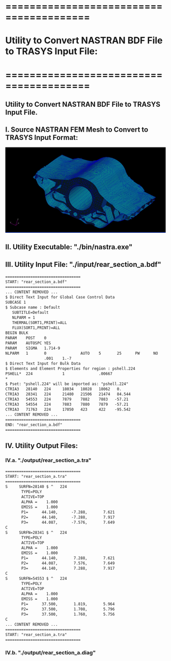 # ========================================
# Utility to Convert NASTRAN BDF File to TRASYS Input File:
# ========================================

## Utility to Convert NASTRAN BDF File to TRASYS Input File.

##
## I. Source NASTRAN FEM Mesh to Convert to TRASYS Input Format:
![](./images/image_01.png)

##
## II. Utility Executable: "./bin/nastra.exe"

##
## III. Utility Input File: "./input/rear_section_a.bdf"
    =================================
    START: "rear_section_a.bdf"
    =================================
    ... CONTENT REMOVED ...
    $ Direct Text Input for Global Case Control Data
    SUBCASE 1
    $ Subcase name : Default
       SUBTITLE=Default
       NLPARM = 1
       THERMAL(SORT1,PRINT)=ALL
       FLUX(SORT1,PRINT)=ALL
    BEGIN BULK
    PARAM    POST    0
    PARAM    AUTOSPC YES
    PARAM    SIGMA   1.714-9
    NLPARM   1       0               AUTO    5       25      PW      NO
                     .001    1.-7
    $ Direct Text Input for Bulk Data
    $ Elements and Element Properties for region : pshell.224
    PSHELL*  224             1               .00667
    *
    $ Pset: "pshell.224" will be imported as: "pshell.224"
    CTRIA3   28140   224     18034   18028   18062   0.
    CTRIA3   28341   224     21480   21506   21474   84.544
    CTRIA3   54553   224     7879    7882    7883   -57.21
    CTRIA3   54554   224     7883    7880    7879   -57.21
    CTRIA3   71763   224     17050   423     422    -95.542
    ... CONTENT REMOVED ...
    =================================
    END: "rear_section_a.bdf"
    =================================

##
## IV. Utility Output Files:
### IV.a. "./output/rear_section_a.tra"
    =================================
    START: "rear_section_a.tra"
    =================================
    S     SURFN=28140 $ ^   224
           TYPE=POLY
           ACTIVE=TOP
           ALPHA =    1.000
           EMISS =    1.000
           P1=      44.140,      -7.288,       7.621
           P2=      44.140,      -7.288,       7.917
           P3=      44.087,      -7.576,       7.649
    C
    S     SURFN=28341 $ ^   224
           TYPE=POLY
           ACTIVE=TOP
           ALPHA =    1.000
           EMISS =    1.000
           P1=      44.140,       7.288,       7.621
           P2=      44.087,       7.576,       7.649
           P3=      44.140,       7.288,       7.917
    C
    S     SURFN=54553 $ ^   224
           TYPE=POLY
           ACTIVE=TOP
           ALPHA =    1.000
           EMISS =    1.000
           P1=      37.500,       1.819,       5.964
           P2=      37.500,       1.708,       5.796
           P3=      37.500,       1.760,       5.756
    C
    ... CONTENT REMOVED ...
    =================================
    START: "rear_section_a.tra"
    =================================

### IV.b. "./output/rear_section_a.diag"
